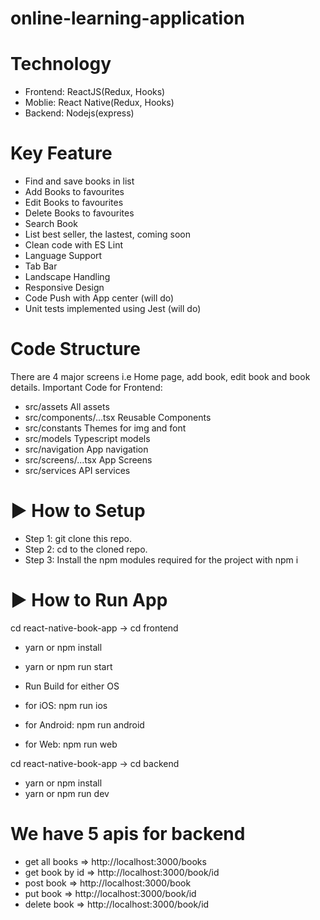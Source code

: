 # online-learning-application


# Technology
- Frontend: ReactJS(Redux, Hooks)
- Moblie: React Native(Redux, Hooks)
- Backend: Nodejs(express)

# Key Feature
- Find and save books in list
- Add Books to favourites
- Edit Books to favourites
- Delete Books to favourites
- Search Book
- List best seller, the lastest, coming soon
- Clean code with ES Lint
- Language Support
- Tab Bar
- Landscape Handling
- Responsive Design
- Code Push with App center (will do)
- Unit tests implemented using Jest (will do)

# Code Structure
There are 4 major screens i.e Home page, add book, edit book and book details.
Important Code for Frontend:
- src/assets All assets
- src/components/...tsx Reusable Components
- src/constants Themes for img and font
- src/models Typescript models
- src/navigation App navigation
- src/screens/...tsx App Screens
- src/services API services

# ▶ How to Setup
- Step 1: git clone this repo.
- Step 2: cd to the cloned repo.
- Step 3: Install the npm modules required for the project with npm i

# ▶ How to Run App
cd react-native-book-app -> cd frontend
- yarn or npm install
- yarn or npm run start

- Run Build for either OS
- for iOS: npm run ios
- for Android: npm run android
- for Web: npm run web

cd react-native-book-app -> cd backend
- yarn or npm install
- yarn or npm run dev

# We have 5 apis for backend
- get all books => http://localhost:3000/books 
- get book by id => http://localhost:3000/book/id
- post book => http://localhost:3000/book
- put book => http://localhost:3000/book/id 
- delete book => http://localhost:3000/book/id 
